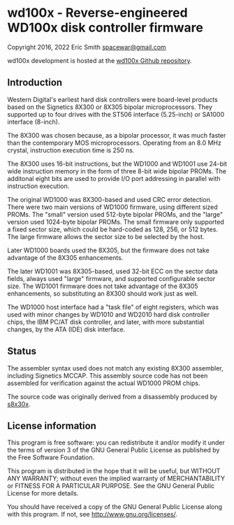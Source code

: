 # wd100x - Reverse-engineered WD100x disk controller firmware

Copyright 2016, 2022 Eric Smith <spacewar@gmail.com>

wd100x development is hosted at the
[wd100x Github repository](https://github.com/brouhaha/wd100x/).

## Introduction

Western Digital's earliest hard disk controllers were board-level
products based on the Signetics 8X300 or 8X305 bipolar microprocessors.
They supported up to four drives with the ST506 interface (5.25-inch)
or SA1000 interface (8-inch).

The 8X300 was chosen because, as a bipolar processor, it was much faster
than the contemporary MOS microprocessors. Operating from an 8.0 MHz
crystal, instruction execution time is 250 ns.

The 8X300 uses 16-bit instructions, but the WD1000 and WD1001 use
24-bit wide instruction memory in the form of three 8-bit wide
bipolar PROMs. The additonal eight bits are used to provide I/O
port addressing in parallel with instruction execution.

The original WD1000 was 8X300-based and used CRC error detection.
There were two main versions of WD1000 firmware, using different sized
PROMs. The "small" version used 512-byte bipolar PROMs, and the
"large" version used 1024-byte bipolar PROMs. The small firmware
only supported a fixed sector size, which could be hard-coded as
128, 256, or 512 bytes. The large firmware allows the sector size
to be selected by the host.

Later WD1000 boards used the 8X305, but the firmware does not take
advantage of the 8X305 enhancements.

The later WD1001 was 8X305-based, used 32-bit ECC on the sector data
fields, always used "large" firmware, and supported configurable
sector size. The WD1001 firmware does not take advantage of the 8X305
enhancements, so substituting an 8X300 should work just as well.

The WD1000 host interface had a "task file" of eight registers, which
was used with minor changes by WD1010 and WD2010 hard disk controller
chips, the IBM PC/AT disk controller, and later, with more substantial
changes, by the ATA (IDE) disk interface.

## Status

The assembler syntax used does not match any existing 8X300 assembler,
including Signetics MCCAP. This assembly source code has not been
assembled for verification against the actual WD1000 PROM chips.

The source code was originally derived from a disassembly produced by
[s8x30x](https://github.com/brouhaha/s8x30x).

## License information

This program is free software: you can redistribute it and/or modify
it under the terms of version 3 of the GNU General Public License
as published by the Free Software Foundation.

This program is distributed in the hope that it will be useful,
but WITHOUT ANY WARRANTY; without even the implied warranty of
MERCHANTABILITY or FITNESS FOR A PARTICULAR PURPOSE. See the
GNU General Public License for more details.

You should have received a copy of the GNU General Public License
along with this program. If not, see <http://www.gnu.org/licenses/>.
